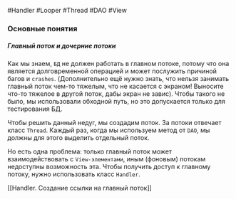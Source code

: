 #Handler #Looper #Thread #DAO #View 
### Основные понятия

##### Главный поток и дочерние потоки

 Как мы знаем, `БД` не должен работать в главном потоке, потому что она является долговременной операцией и может послужить причиной багов и `crashes`. (Дополнительно ещё нужно знать, что нельзя занимать главный поток чем-то тяжелым, что не касается с экраном! Выносите что-то тяжелое в другой поток, дабы экран не завис). Чтобы такого не было, мы использовали обходной путь, но это допускается только для тестирования БД.

Чтобы решить данный недуг, мы создадим поток. За потоки отвечает класс `Thread`. Каждый раз, когда мы используем метод от `DAO`, мы должны для этого выделить отдельный поток. 

Но есть одна проблема: только главный поток может взаимодействовать с `View-элементами`, иным (фоновым) потокам недоступны возможность эта. Чтобы получить доступ к главному потоку, нужно использовать класс `Handler`.

[[Handler. Создание ссылки на главный поток]]


